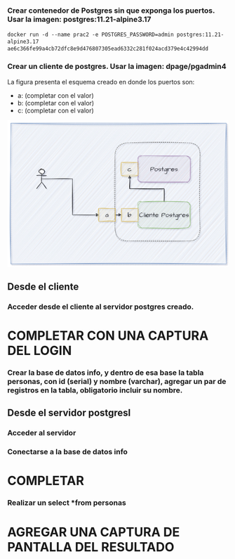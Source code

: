 ### Crear contenedor de Postgres sin que exponga los puertos. Usar la imagen: postgres:11.21-alpine3.17
```
docker run -d --name prac2 -e POSTGRES_PASSWORD=admin postgres:11.21-alpine3.17
ae6c366fe99a4cb72dfc8e9d476807305ead6332c281f024acd379e4c42994dd

```

### Crear un cliente de postgres. Usar la imagen: dpage/pgadmin4



La figura presenta el esquema creado en donde los puertos son:
- a: (completar con el valor)
- b: (completar con el valor)
- c: (completar con el valor)

![Imagen](imagenes/esquema-ejercicio3.PNG)

## Desde el cliente
### Acceder desde el cliente al servidor postgres creado.
# COMPLETAR CON UNA CAPTURA DEL LOGIN
### Crear la base de datos info, y dentro de esa base la tabla personas, con id (serial) y nombre (varchar), agregar un par de registros en la tabla, obligatorio incluir su nombre.

## Desde el servidor postgresl
### Acceder al servidor
### Conectarse a la base de datos info
# COMPLETAR
### Realizar un select *from personas
# AGREGAR UNA CAPTURA DE PANTALLA DEL RESULTADO
